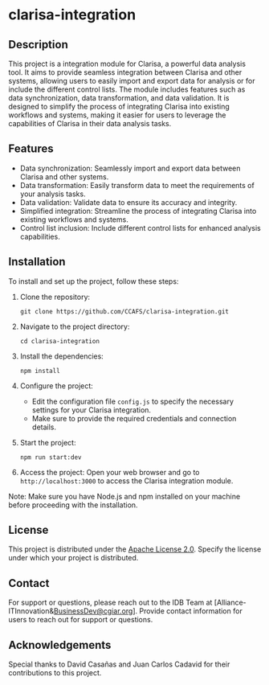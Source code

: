 # clarisa-integration

## Description
This project is a integration module for Clarisa, a powerful data analysis tool. It aims to provide seamless integration between Clarisa and other systems, allowing users to easily import and export data for analysis or for include the different control lists. The module includes features such as data synchronization, data transformation, and data validation. It is designed to simplify the process of integrating Clarisa into existing workflows and systems, making it easier for users to leverage the capabilities of Clarisa in their data analysis tasks.

## Features
- Data synchronization: Seamlessly import and export data between Clarisa and other systems.
- Data transformation: Easily transform data to meet the requirements of your analysis tasks.
- Data validation: Validate data to ensure its accuracy and integrity.
- Simplified integration: Streamline the process of integrating Clarisa into existing workflows and systems.
- Control list inclusion: Include different control lists for enhanced analysis capabilities.

## Installation
To install and set up the project, follow these steps:

1. Clone the repository:
    ```
    git clone https://github.com/CCAFS/clarisa-integration.git
    ```

2. Navigate to the project directory:
    ```
    cd clarisa-integration
    ```

3. Install the dependencies:
    ```
    npm install
    ```

4. Configure the project:
    - Edit the configuration file `config.js` to specify the necessary settings for your Clarisa integration.
    - Make sure to provide the required credentials and connection details.

5. Start the project:
    ```
    npm run start:dev
    ```

6. Access the project:
    Open your web browser and go to `http://localhost:3000` to access the Clarisa integration module.

Note: Make sure you have Node.js and npm installed on your machine before proceeding with the installation.

## License
This project is distributed under the [Apache License 2.0](https://www.apache.org/licenses/LICENSE-2.0).
Specify the license under which your project is distributed.


## Contact
For support or questions, please reach out to the IDB Team at [Alliance-ITInnovation&BusinessDev@cgiar.org].
Provide contact information for users to reach out for support or questions.

## Acknowledgements
Special thanks to David Casañas and Juan Carlos Cadavid for their contributions to this project.

